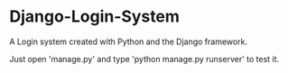 # Django-Login-System
A Login system created with Python and the Django framework.

Just open 'manage.py' and type 'python manage.py runserver' to test it.
